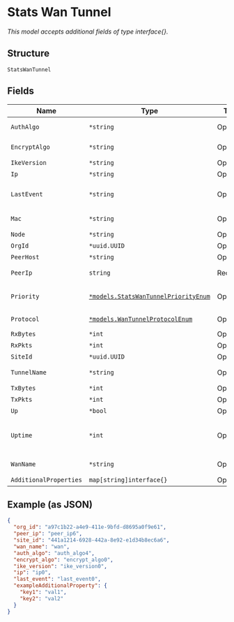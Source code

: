 
# Stats Wan Tunnel

*This model accepts additional fields of type interface{}.*

## Structure

`StatsWanTunnel`

## Fields

| Name | Type | Tags | Description |
|  --- | --- | --- | --- |
| `AuthAlgo` | `*string` | Optional | authentication algorithm |
| `EncryptAlgo` | `*string` | Optional | encryption algorithm |
| `IkeVersion` | `*string` | Optional | ike version |
| `Ip` | `*string` | Optional | ip address |
| `LastEvent` | `*string` | Optional | reason of why the tunnel is down |
| `Mac` | `*string` | Optional | router mac address |
| `Node` | `*string` | Optional | node0/node1 |
| `OrgId` | `*uuid.UUID` | Optional | - |
| `PeerHost` | `*string` | Optional | peer host |
| `PeerIp` | `string` | Required | peer ip address |
| `Priority` | [`*models.StatsWanTunnelPriorityEnum`](../../doc/models/stats-wan-tunnel-priority-enum.md) | Optional | enum: `primary`, `secondary` |
| `Protocol` | [`*models.WanTunnelProtocolEnum`](../../doc/models/wan-tunnel-protocol-enum.md) | Optional | enum: `gre`, `ipsec` |
| `RxBytes` | `*int` | Optional | - |
| `RxPkts` | `*int` | Optional | - |
| `SiteId` | `*uuid.UUID` | Optional | - |
| `TunnelName` | `*string` | Optional | Mist Tunnel Name |
| `TxBytes` | `*int` | Optional | - |
| `TxPkts` | `*int` | Optional | - |
| `Up` | `*bool` | Optional | - |
| `Uptime` | `*int` | Optional | duration from first (or last) SA was established |
| `WanName` | `*string` | Optional | wan interface name |
| `AdditionalProperties` | `map[string]interface{}` | Optional | - |

## Example (as JSON)

```json
{
  "org_id": "a97c1b22-a4e9-411e-9bfd-d8695a0f9e61",
  "peer_ip": "peer_ip6",
  "site_id": "441a1214-6928-442a-8e92-e1d34b8ec6a6",
  "wan_name": "wan",
  "auth_algo": "auth_algo4",
  "encrypt_algo": "encrypt_algo0",
  "ike_version": "ike_version0",
  "ip": "ip0",
  "last_event": "last_event0",
  "exampleAdditionalProperty": {
    "key1": "val1",
    "key2": "val2"
  }
}
```

